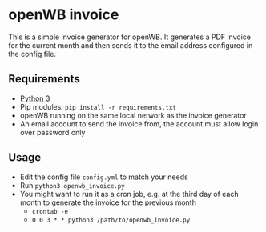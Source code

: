 # openWB invoice

This is a simple invoice generator for openWB. It generates a PDF invoice for the current month and then sends it to the email address configured in the config file.

## Requirements
- [Python 3](https://www.python.org/downloads/)
- Pip modules: `pip install -r requirements.txt`
- openWB running on the same local network as the invoice generator
- An email account to send the invoice from, the account must allow login over password only

## Usage
- Edit the config file `config.yml` to match your needs
- Run `python3 openwb_invoice.py`
- You might want to run it as a cron job, e.g. at the third day of each month to generate the invoice for the previous month
    - `crontab -e`
    - `0 0 3 * * python3 /path/to/openwb_invoice.py`
